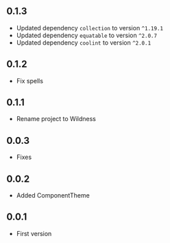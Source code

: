 ## 0.1.3

- Updated dependency `collection` to version `^1.19.1`
- Updated dependency `equatable` to version `^2.0.7`
- Updated dependency `coolint` to version `^2.0.1`

## 0.1.2

- Fix spells

## 0.1.1

- Rename project to Wildness

## 0.0.3

- Fixes

## 0.0.2

- Added ComponentTheme

## 0.0.1

- First version